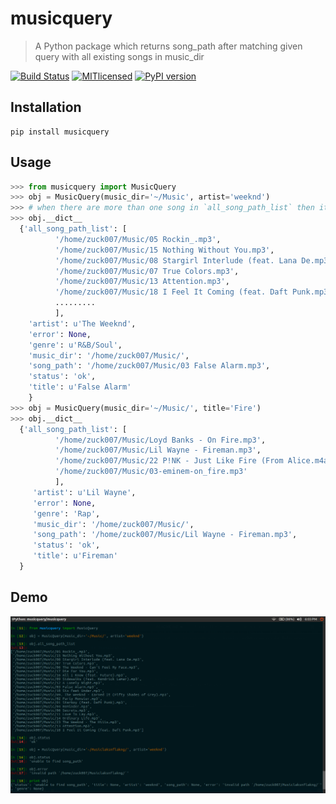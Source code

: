 # musicquery

> A Python package which returns song_path after matching given query
with all existing songs in music_dir

[![Build Status](https://travis-ci.org/zuck007/musicquery.svg?branch=master)](https://travis-ci.org/zuck007/musicquery)
[![MITlicensed](https://img.shields.io/badge/license-MIT-blue.svg)](https://raw.githubusercontent.com/zuck007/musicquery/master/LICENSE) 
[![PyPI version](https://badge.fury.io/py/musicquery.svg)](https://badge.fury.io/py/musicquery)

## Installation
```
pip install musicquery
```
## Usage
```python
>>> from musicquery import MusicQuery
>>> obj = MusicQuery(music_dir='~/Music', artist='weeknd')
>>> # when there are more than one song in `all_song_path_list` then it will select a random `song_path`
>>> obj.__dict__
  {'all_song_path_list': [
          '/home/zuck007/Music/05 Rockin_.mp3',
          '/home/zuck007/Music/15 Nothing Without You.mp3',
          '/home/zuck007/Music/08 Stargirl Interlude (feat. Lana De.mp3',
          '/home/zuck007/Music/07 True Colors.mp3',
          '/home/zuck007/Music/13 Attention.mp3',
          '/home/zuck007/Music/18 I Feel It Coming (feat. Daft Punk.mp3',
          .........
          ],
    'artist': u'The Weeknd',
    'error': None,
    'genre': u'R&B/Soul',
    'music_dir': '/home/zuck007/Music/',
    'song_path': '/home/zuck007/Music/03 False Alarm.mp3',
    'status': 'ok',
    'title': u'False Alarm'
    }
>>> obj = MusicQuery(music_dir='~/Music/', title='Fire')
>>> obj.__dict__
  {'all_song_path_list': [
          '/home/zuck007/Music/Loyd Banks - On Fire.mp3',
          '/home/zuck007/Music/Lil Wayne - Fireman.mp3',
          '/home/zuck007/Music/22 P!NK - Just Like Fire (From Alice.m4a',
          '/home/zuck007/Music/03-eminem-on_fire.mp3'
          ],
     'artist': u'Lil Wayne',
     'error': None,
     'genre': 'Rap',
     'music_dir': '/home/zuck007/Music/',
     'song_path': '/home/zuck007/Music/Lil Wayne - Fireman.mp3',
     'status': 'ok',
     'title': u'Fireman'
  }
```
## Demo
![GithubSnap](./screenshot.png)
